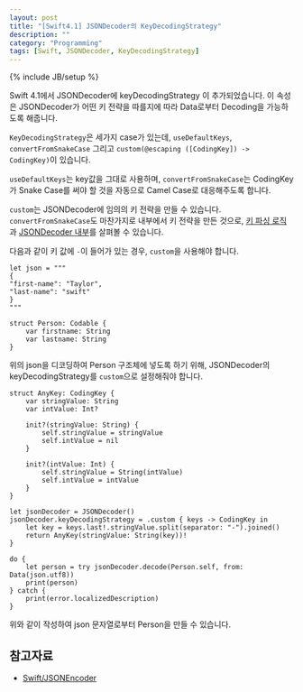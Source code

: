 ```yaml
---
layout: post
title: "[Swift4.1] JSONDecoder의 KeyDecodingStrategy"
description: ""
category: "Programming"
tags: [Swift, JSONDecoder, KeyDecodingStrategy]
---
```

{% include JB/setup %}

Swift 4.1에서 JSONDecoder에 keyDecodingStrategy 이 추가되었습니다. 이 속성은 JSONDecoder가 어떤 키 전략을 따를지에 따라 Data로부터 Decoding을 가능하도록 해줍니다.

`KeyDecodingStrategy`은 세가지 case가 있는데, `useDefaultKeys`, `convertFromSnakeCase` 그리고 `custom(@escaping ([CodingKey]) -> CodingKey)`이 있습니다.

`useDefaultKeys`는 key값을 그대로 사용하며, `convertFromSnakeCase`는 CodingKey가 Snake Case를 써야 할 것을 자동으로 Camel Case로 대응해주도록 합니다.

`custom`는 JSONDecoder에 임의의 키 전략을 만들 수 있습니다. `convertFromSnakeCase`도 마찬가지로 내부에서 키 전략을 만든 것으로, [키 파싱 로직](https://github.com/apple/swift/blob/5dace224a0a3c676124546162b6e206ea8e43cec/stdlib/public/SDK/Foundation/JSONEncoder.swift#L1076)과 [JSONDecoder 내부](https://github.com/apple/swift/blob/5dace224a0a3c676124546162b6e206ea8e43cec/stdlib/public/SDK/Foundation/JSONEncoder.swift#L1305)를 살펴볼 수 있습니다.

다음과 같이 키 값에 `-`이 들어가 있는 경우, `custom`을 사용해야 합니다.

```
let json = """
{
"first-name": "Taylor",
"last-name": "swift"
}
"""

struct Person: Codable {
	var firstname: String
	var lastname: String
}
```

위의 json을 디코딩하여 Person 구조체에 넣도록 하기 위해, JSONDecoder의 keyDecodingStrategy를 `custom`으로 설정해줘야 합니다.

```
struct AnyKey: CodingKey {
	var stringValue: String
	var intValue: Int?

	init?(stringValue: String) {
		self.stringValue = stringValue
		self.intValue = nil
	}

	init?(intValue: Int) {
		self.stringValue = String(intValue)
		self.intValue = intValue
	}
}

let jsonDecoder = JSONDecoder()
jsonDecoder.keyDecodingStrategy = .custom { keys -> CodingKey in
	let key = keys.last!.stringValue.split(separator: "-").joined()
	return AnyKey(stringValue: String(key))!
}

do {
	let person = try jsonDecoder.decode(Person.self, from: Data(json.utf8))
	print(person)
} catch {
	print(error.localizedDescription)
}

```

위와 같이 작성하여 json 문자열로부터 Person을 만들 수 있습니다.

## 참고자료

* [Swift/JSONEncoder](https://github.com/apple/swift/blob/5dace224a0a3c676124546162b6e206ea8e43cec/stdlib/public/SDK/Foundation/JSONEncoder.swift)